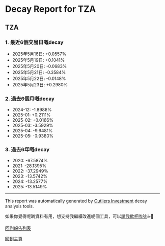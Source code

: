 # Decay Report for TZA

## TZA

### 1. 最近6個交易日嘅decay

- 2025年5月16日: +0.0557%
- 2025年5月19日: +0.1041%
- 2025年5月20日: -0.0683%
- 2025年5月21日: -0.3584%
- 2025年5月22日: -0.0148%
- 2025年5月23日: +0.2980%

### 2. 過去6個月嘅decay

- 2024-12: -1.8988%
- 2025-01: +0.2111%
- 2025-02: +0.0166%
- 2025-03: -3.5929%
- 2025-04: -9.6481%
- 2025-05: -0.9380%

### 3. 過去6年嘅decay

- 2020: -67.5874%
- 2021: -28.1395%
- 2022: -37.2949%
- 2023: -13.5742%
- 2024: -13.2577%
- 2025: -13.5149%

------------------------------
This report was automatically generated by [Outliers Investment](https://outliersecon.github.io/Outliers-Investment/) decay analysis tools.

如果你覺得呢啲資料有用，想支持我繼續改進呢個工具，可以[請我飲杯咖啡](https://buymeacoffee.com/outliersecon)☕🙏

[回到報告列表](https://outliersecon.github.io/Outliers-Investment/reports/reports_public)

[回到主頁](https://outliersecon.github.io/Outliers-Investment/)
